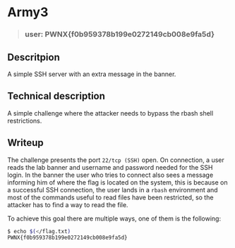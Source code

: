 # Army3

> 
> ### user: PWNX{f0b959378b199e0272149cb008e9fa5d}
> 

## Descritpion

A simple SSH server with an extra message in the banner.

## Technical description

A simple challenge where the attacker needs to bypass the rbash shell restrictions.

## Writeup

The challenge presents the port `22/tcp (SSH)` open. On connection, a user reads the lab banner and username and password needed for the SSH login. In the banner the user who tries to connect also sees a message informing him of where the flag is located on the system, this is because on a successful SSH connection, the user lands in a `rbash` environment and most of the commands useful to read files have been restricted, so the attacker has to find a way to read the file.

To achieve this goal there are multiple ways, one of them is the following:

```bash
$ echo $(</flag.txt)
PWNX{f0b959378b199e0272149cb008e9fa5d}
```
